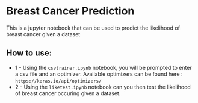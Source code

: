 # Breast Cancer Prediction
This is a jupyter notebook that can be used to predict the likelihood of breast cancer given a dataset

## How to use:
- 1 - Using the `csvtrainer.ipynb` notebook, you will be prompted to enter a csv file and an optimizer. Available optimizers can be found here : `https://keras.io/api/optimizers/`
- 2 - Using the `liketest.ipynb` notebook can you then test the likelihood of breast cancer occuring given a dataset. 
